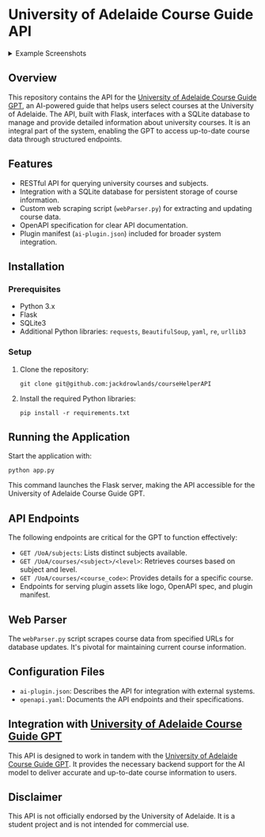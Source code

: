 # University of Adelaide Course Guide API

<details>
<summary>Example Screenshots</summary>

![image](https://github.com/jackdrowlands/courseHelperAPI/assets/119843072/ca25e355-c7be-47e6-a9bf-20a667dc9b75)

![image](https://github.com/jackdrowlands/courseHelperAPI/assets/119843072/3d887296-d8c2-4c61-9c77-10b1ee9ae7bb)

![image](https://github.com/jackdrowlands/courseHelperAPI/assets/119843072/42f4021e-3b83-4a5c-a892-6d4f965c399b)

![image](https://github.com/jackdrowlands/courseHelperAPI/assets/119843072/280b6d3f-f7b7-424e-81b8-8843a0062648)

</details>

## Overview
This repository contains the API for the [University of Adelaide Course Guide GPT](https://chat.openai.com/g/g-E2mWxfcoJ-university-of-adelaide-course-guide), an AI-powered guide that helps users select courses at the University of Adelaide. The API, built with Flask, interfaces with a SQLite database to manage and provide detailed information about university courses. It is an integral part of the system, enabling the GPT to access up-to-date course data through structured endpoints.

## Features
- RESTful API for querying university courses and subjects.
- Integration with a SQLite database for persistent storage of course information.
- Custom web scraping script (`webParser.py`) for extracting and updating course data.
- OpenAPI specification for clear API documentation.
- Plugin manifest (`ai-plugin.json`) included for broader system integration.

## Installation

### Prerequisites
- Python 3.x
- Flask
- SQLite3
- Additional Python libraries: `requests`, `BeautifulSoup`, `yaml`, `re`, `urllib3`

### Setup
1. Clone the repository:
   ```
   git clone git@github.com:jackdrowlands/courseHelperAPI
   ```
2. Install the required Python libraries:
   ```
   pip install -r requirements.txt
   ```

## Running the Application
Start the application with:
```
python app.py
```
This command launches the Flask server, making the API accessible for the University of Adelaide Course Guide GPT.

## API Endpoints
The following endpoints are critical for the GPT to function effectively:
- `GET /UoA/subjects`: Lists distinct subjects available.
- `GET /UoA/courses/<subject>/<level>`: Retrieves courses based on subject and level.
- `GET /UoA/courses/<course_code>`: Provides details for a specific course.
- Endpoints for serving plugin assets like logo, OpenAPI spec, and plugin manifest.

## Web Parser
The `webParser.py` script scrapes course data from specified URLs for database updates. It's pivotal for maintaining current course information.

## Configuration Files
- `ai-plugin.json`: Describes the API for integration with external systems.
- `openapi.yaml`: Documents the API endpoints and their specifications.

## Integration with [University of Adelaide Course Guide GPT](https://chat.openai.com/g/g-E2mWxfcoJ-university-of-adelaide-course-guide)
This API is designed to work in tandem with the [University of Adelaide Course Guide GPT](https://chat.openai.com/g/g-E2mWxfcoJ-university-of-adelaide-course-guide). It provides the necessary backend support for the AI model to deliver accurate and up-to-date course information to users.

## Disclaimer
This API is not officially endorsed by the University of Adelaide. It is a student project  and is not intended for commercial use.
